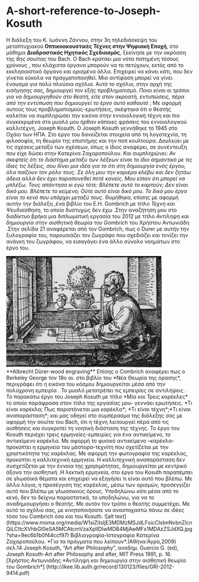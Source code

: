 # A-short-reference-to-Joseph-Kosuth

Η διάλεξη του Κ. Ιωάννη Ζάννου, στην  3η τηλεδιάσκεψη του μεταπτυχιακού **Οπτικοακουστικές Τέχνες στην Ψηφιακή Εποχή**, στο μάθημα **Διαδραστικός Ηχητικός Σχεδιασμός**, ξεκίνησε με την ακρόαση της  *6ης σουίτας* του Βach.
Ο Βach  κρατάει μια νότα πατημένη τόσους χρόνους , που ελάχιστα όργανα μπορούν να το πετύχουν, εκτός από το εκκλησιαστικό όργανο και  ορισμένα άλλα. Επιχειρεί να κάνει κάτι, που δεν γίνεται εύκολα  να πραγματοποιηθεί. Μια αντίφαση μπορεί να γίνει έναυσμα για πολύ πλούσια σχόλια. Αυτό το σχόλιο, στην αρχή της εισήγησης σας, δημιουργεί τον εξής προβληματισμό.
*Ποιοι είναι  οι τρόποι για να δημιουργηθούν στο θεατή, είτε στον ακροατή, εντυπώσεις, πέρα από την εντύπωση που δημιουργεί το έργο αυτό καθαυτό* ;
Με αφορμή αυτούς τους προβληματισμούς-ερωτήσεις, σκέφτηκα ότι ο θεατής καλείται να συμπληρώσει την εικόνα στην εννοιολογική τέχνη και πιο συγκεκριμένα στο μυαλό μου ήρθαν κάποιες φράσεις του εννοιολογικού καλλιτέχνη, Joseph Kosuth.
Ο Joseph Kosuth γεννήθηκε το 1945 στο Οχάιο των ΗΠΑ. Στο έργο του δανείζεται στοιχεία από τη λογοτεχνία, τη φιλοσοφία, τη θεωρία της επιστήμης και την ποπ κουλτούρα. 
Δουλεύει με τις σχέσεις μεταξύ των σχέσεων, όπως ο ίδιος αναφέρει, σε συνέντευξη που είχε δώσει στην Κατερίνα Ζαχαροπούλου. 
Και συμπληρώνει: *Αν σκεφτείς ότι το διάστημα μεταξύ των λέξεων είναι το ίδιο σημαντικό με τις ίδιες τις λέξεις, σου δίνει μια ιδέα για το ότι στη δημιουργία ενός έργου, όλα παίζουν τον ρόλο τους. Σε όλη μου την καριέρα κλέβω και δεν ζητάω άδεια αλλά δεν έχει παραπονεθεί ποτέ κανείς. Μου είπαν ότι μπορεί να μπλέξω. Τους απάντησα κι εγώ τότε: Βλέπετε αυτό το καρτούν; Δεν είναι δικό μου. Βλέπετε το κείμενο; Ούτε αυτό είναι δικό μου. Το δικό μου έργο είναι το κενό που υπάρχει μεταξύ τους*.
Θυμήθηκα, επίσης με αφορμή αυτήν την διάλεξη ,ένα βιβλίο του  Ε.Η. Gombrich με τίτλο *Τέχνη και Ψευδαίσθηση*, το οποίο δυστυχώς δεν έχω .Στην αναζήτηση μου στο διαδίκτυο βρήκα μια διπλωματική εργασία του 2012 με τίτλο *Αντίληψη και δημιουργία στην αισθητική θεωρία του  Gombrich* του Χρήστου Αντωνιάδη .Στην σελίδα 21 αναφέρεται από τον Gombrich,  πως ο  Durer με αυτήν την ξυλογραφία του, παρουσιάζει τον ζωγράφο που σχεδιάζει και τονίζει την ανάγκη του ζωγράφου, να εισαγάγει ένα άλλο σύνολο νοημάτων στο έργο του. 


<img src=./Durer.jpg/ title = "Albrecht Dürer-wood engraving" width = "420" height = "300" />
<br /> **Albrecht Dürer-wood engraving** 
Επίσης ο Combrich αναφέρει πως ο Berkeley George  τον 18ο αι. στο βιβλίο του *Νέα Θεωρία της όρασης*, περιγράφει  ότι η εικόνα του κόσμου δημιουργείται  μέσα από την πολύχρονη εμπειρία . Το μυαλό μετατρέπει τις εμπειρίες σε αντιλήψεις . 
Το παρακάτω έργο του Joseph Kosuth με τίτλο *Μία και Τρεις καρέκλες* το οποίο  παράφρασα στον τίτλο της εργασίας μου- γεννάει ερωτήσεις.
*Τι είναι καρέκλα; Πως παριστάνεται μια καρέκλα*; *Τι είναι τέχνη*;*Τι είναι αναπαράσταση*;  και μας οδηγεί στο συμπέρασμα της διάλεξης σας με αφορμή την σουίτα του Bach, ότι η τέχνη λειτουργεί πέρα από τις αισθήσεις και συγκροτεί τη νοητική διάσταση της τέχνης.
Το έργο του Kosuth περιέχει τρεις ερμηνείες-εμπειρίες  για ένα  αντικείμενο, το αντικείμενο καρέκλα. Με αφορμή το φυσικό αντικείμενο –καρέκλα-προκύπτει η  ερμηνεία του μάστορα-τεχνίτη που σχετίζεται με την χρηστικότητα της καρέκλας. Με αφορμή την φωτογραφία της καρέκλας, προκύπτει η καλλιτεχνική ερμηνεία. Η καλλιτεχνική αναπαράσταση δεν συσχετίζεται με την έννοια της χρησιμότητας, δημιουργείται με κεντρικό άξονα  την  αισθητική .Η λεκτική ερμηνεία, στο έργο του Kosuth παραπέμπει σε γλωσσικά θέματα και επιχειρεί να εξηγήσει τι είναι αυτό που βλέπω. Με άλλα λόγια, η προσέγγιση της καρέκλας, μέσω των ορισμών, προσεγγίζει αυτό που βλέπω με γλωσσικούς όρους.
Υποδηλώνω κάτι μέσα από το κενό, δεν το δείχνω παραστατικά, το υποδηλώνω, για να το αναδημιουργήσει ο θεατής. Με αυτόν τον τρόπο ο θεατής συμμετέχει. Με αυτό το σχόλιο σας, με κινητοποιήσατε να αναστοχαστώ πάνω σε ιδέες τόσο του Combrich όσο και του Kosuth.
![alt text](https://www.moma.org/media/W1siZiIsIjE3MDMzMSJdLFsicCIsImNvbnZlcnQiLCItcXVhbGl0eSA5MCAtcmVzaXplIDIwMDB4MjAwMFx1MDAzZSJdXQ.jpg?sha=9ec6b1b0f44ccf97)
Βιβλιογραφία-Ιστογραφία
Κατερίνα Ζαχαροπούλου. *Για τα πράγματα που λείπουν*.(Αθήνα:Άγρα,2009) σελ.14
Joseph Kosuth, “Art after Philosophy”, αναδημ. Guercio G. (ed), Joseph Kosuth-Art after Philosophy and after, MIT Press 1991, p. 16.
[Χρήστος Αντωνιάδης.*Αντίληψη και δημιουργία στην αισθητική θεωρία του  Gombrich*] (http://ikee.lib.auth.gr/record/130123/files/GRI-2012-9414.pdf)

